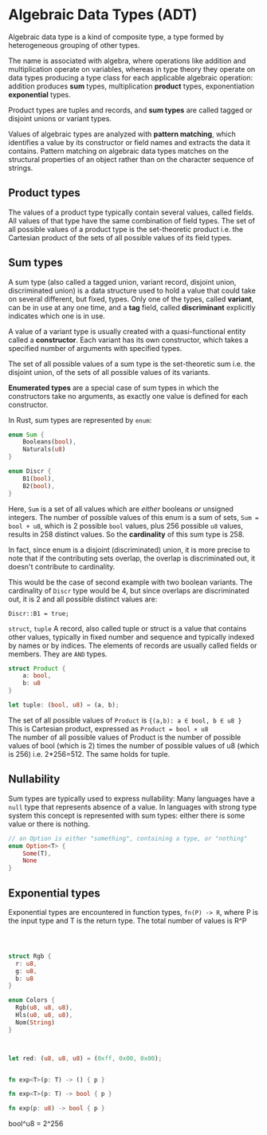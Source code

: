# Algebraic Data Types (ADT)


Algebraic data type is a kind of composite type, a type formed by heterogeneous grouping of other types.

The name is associated with algebra, where operations like addition and multiplication operate on variables, whereas in type theory they operate on data types producing a type class for each applicable algebraic operation: addition produces **sum** types, multiplication **product** types, exponentiation **exponential** types.

Product types are tuples and records, and **sum types** are called tagged or disjoint unions or variant types.

Values of algebraic types are analyzed with **pattern matching**, which identifies a value by its constructor or field names and extracts the data it contains. Pattern matching on algebraic data types matches on the structural properties of an object rather than on the character sequence of strings.


## Product types
The values of a product type typically contain several values, called fields. All values of that type have the same combination of field types. The set of all possible values of a product type is the set-theoretic product i.e. the Cartesian product of the sets of all possible values of its field types.


## Sum types
A sum type (also called a tagged union, variant record, disjoint union, discriminated union) is a data structure used to hold a value that could take on several different, but fixed, types. Only one of the types, called **variant**, can be in use at any one time, and a **tag** field, called **discriminant** explicitly indicates which one is in use.

A value of a variant type is usually created with a quasi-functional entity called a **constructor**. Each variant has its own constructor, which takes a specified number of arguments with specified types. 

The set of all possible values of a sum type is the set-theoretic sum i.e. the disjoint union, of the sets of all possible values of its variants.

**Enumerated types** are a special case of sum types in which the constructors take no arguments, as exactly one value is defined for each constructor.


In Rust, sum types are represented by `enum`:

```rust
enum Sum {
    Booleans(bool),
    Naturals(u8)
}

enum Discr {
    B1(bool),
    B2(bool),
}
```

Here, `Sum` is a set of all values which are _either_ booleans _or_ unsigned integers. The number of possible values of this enum is a sum of sets, `Sum = bool + u8`, which is 2 possible `bool` values, plus 256 possible `u8` values, results in 258 distinct values. So the **cardinality** of this sum type is 258.

In fact, since enum is a disjoint (discriminated) union, it is more precise to note that if the contributing sets overlap, the overlap is discriminated out, it doesn't contribute to cardinality.

This would be the case of second example with two boolean variants. The cardinality of `Discr` type would be 4, but since overlaps are discriminated out, it is 2 and all possible distinct values are:

```
Discr::B1 = true;
```








`struct`, `tuple`
A record, also called tuple or struct is a value that contains other values, typically in fixed number and sequence and typically indexed by names or by indices. The elements of records are usually called fields or members.
They are `AND` types.

```rust
struct Product {
    a: bool,
    b: u8
}

let tuple: (bool, u8) = (a, b);
```
The set of all possible values of `Product` is `{(a,b): a ∈ bool, b ∈ u8 }`  
This is Cartesian product, expressed as `Product = bool × u8`  
The number of all possible values of Product is the number of possible values of bool (which is 2) times the number of possible values of u8 (which is 256) i.e. 2*256=512. The same holds for tuple.



## Nullability
Sum types are typically used to express nullability:
Many languages have a `null` type that represents absence of a value.
In languages with strong type system this concept is represented with sum types: either there is some value or there is nothing.

```rust
// an Option is either "something", containing a type, or "nothing"
enum Option<T> {
    Some(T),
    None
}
```




## Exponential types

Exponential types are encountered in function types, `fn(P) -> R`, where P is the input type and T is the return type. The total number of values is R^P



```rust



struct Rgb {
  r: u8,
  g: u8,
  b: u8
}

enum Colors {
  Rgb(u8, u8, u8),
  Hls(u8, u8, u8),
  Nom(String)
}



let red: (u8, u8, u8) = (0xff, 0x00, 0x00);


fn exp<T>(p: T) -> () { p }

fn exp<T>(p: T) -> bool { p }

fn exp(p: u8) -> bool { p }

```
bool^u8 = 2^256

